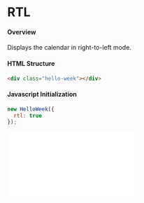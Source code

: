 # RTL

#### Overview

Displays the calendar in right-to-left mode.

#### HTML Structure

```html
<div class="hello-week"></div>
```

#### Javascript Initialization

```js
new HelloWeek({
  rtl: true
});
```

<iframe
    src="docs/demos/rtl.html"
    frameborder="no"
    allowfullscreen="allowfullscreen">
</iframe>

